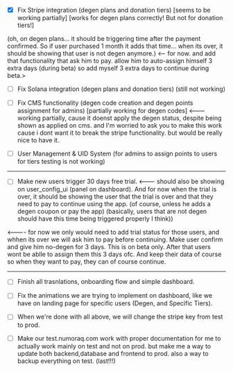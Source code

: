 - [X] Fix Stripe integration (degen plans and donation tiers) [seems to be working partially] [works for degen plans correctly! But not for donation tiers!] 

(oh, on degen plans... it should be triggering time after the payment confirmed. So if user purchased 1 month it adds that time... when its over, it should be showing that user is not degen anymore.) <-- for now. and add that functionality that ask him to pay. allow him to auto-assign himself 3 extra days (during beta) so add myself 3 extra days to continue during beta.>


- [ ] Fix Solana integration (degen plans and donation tiers) (still not working)

- [ ] Fix CMS functionality (degen code creation and degen points assignment for admins) [partially working for degen codes] <--- working partially, cause it doenst apply the degen status, despite being shown as applied on cms. and I'm worried to ask you to make this work cause i dont want it to break the stripe functionality. but would be really nice to have it.

- [ ] User Management & UID System (for admins to assign points to users for tiers testing is not working)


----

- [ ] Make new users trigger 30 days free trial. <--- should also be showing on user_config_ui (panel on dashboard). And for now when the trial is over, it should be showing the user that the trial is over and that they need to pay to continue using the app. (of course, unless he adds a degen coupon or pay the app)
(basically, users that are not degen should have this time being triggered properly I think))

<---- for now we only would need to add trial status for those users, and whhen its over we will ask him to pay before continuing. Make user confirm and give him no-degen for 3 days. This is on beta only. After that users wont be ablle to assign them this 3 days ofc. And keep their data of course so when they want to pay, they can of course continue.


-----

- [ ] Finish all trasnlations, onboarding flow and simple dashboard.

- [ ] Fix the animations we are trying to implement on dashboard, like we have on landing page for specific users (Degen, and Specific Tiers).

- [ ] When we're done with all above, we will change the stripe key from test to prod.

- [ ] Make our test.numoraq.com work with proper documentation for me to actually work mainly on test and not on prod. but make me a way to update both backend,database and frontend to prod. also a way to backup everything on test. (last!!!)
